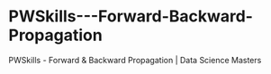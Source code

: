 # PWSkills---Forward-Backward-Propagation
PWSkills - Forward &amp; Backward Propagation | Data Science Masters

